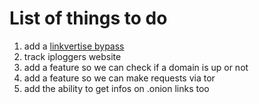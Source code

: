 # List of things to do
1. add a [linkvertise bypass](https://github.com/Rismose/shortlink-bot)
2. track iploggers website
3. add a feature so we can check if a domain is up or not
4. add a feature so we can make requests via tor
5. add the ability to get infos on .onion links too
